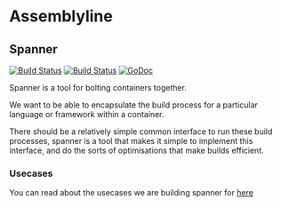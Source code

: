 # Assemblyline

## Spanner

[![Build Status](https://travis-ci.org/assemblyline/spanner.svg?branch=master)](https://travis-ci.org/assemblyline/spanner)
[![Build Status](https://semaphoreci.com/api/v1/projects/b139e399-0405-4f47-8f10-5b2c6ecee33a/600279/badge.svg)](https://semaphoreci.com/assemblyline/spanner)
[![GoDoc](https://godoc.org/github.com/assemblyline/spanner?status.svg)](https://godoc.org/github.com/assemblyline/spanner)

Spanner is a tool for bolting containers together.

We want to be able to encapsulate the build process for a particular language or framework within a container.

There should be a relatively simple common interface to run these build processes, spanner is a tool that makes it simple to implement this interface, and do the sorts of optimisations that make builds efficient.

### Usecases

You can read about the usecases we are building spanner for [here](./usecases)
